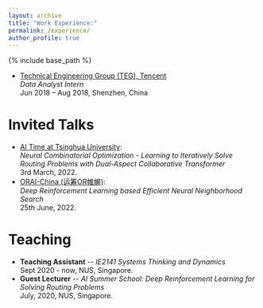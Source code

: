 ```yaml
---
layout: archive
title: "Work Experience:"
permalink: /experience/
author_profile: true
---
```


{% include base_path %}

- [Technical Engineering Group (TEG), Tencent](https://www.tencent.com/en-us/index.html)    
*Data Analyst Intern*  
Jun 2018 – Aug 2018, Shenzhen, China


Invited Talks
======
- [AI Time at Tsinghua University](http://www.aitime.cn/):  
*Neural Combinatorial Optimization - Learning to Iteratively Solve Routing Problems with Dual-Aspect Collaborative Transformer*  
3rd March, 2022.
- [ORAI-China (运筹OR帷幄)](https://www.zhihu.com/org/yun-chou-orwei-wo):   
*Deep Reinforcement Learning based Efficient Neural Neighborhood Search*     
25th June, 2022.


Teaching
======
- **Teaching Assistant**
-- *IE2141 Systems Thinking and Dynamics*  
Sept 2020 - now, NUS, Singapore.
- **Guest Lecturer**
-- *AI Summer School: Deep Reinforcement Learning for Solving Routing Problems*    
July, 2020, NUS, Singapore.